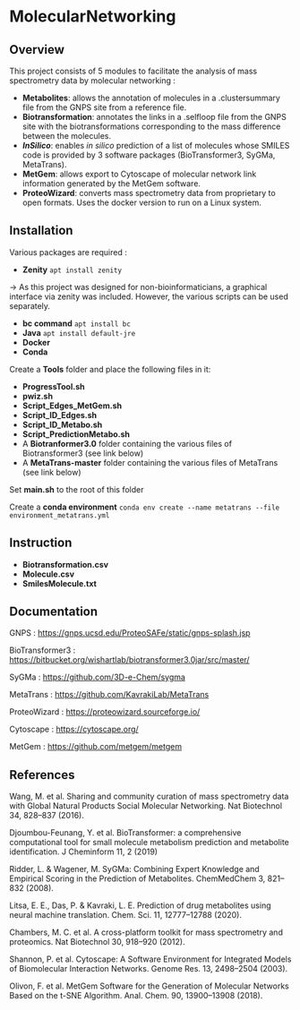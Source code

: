 # MolecularNetworking

## Overview

This project consists of 5 modules to facilitate the analysis of mass spectrometry data by molecular networking :
- **Metabolites**: allows the annotation of molecules in a .clustersummary file from the GNPS site from a reference file.
- **Biotransformation**: annotates the links in a .selfloop file from the GNPS site with the biotransformations corresponding to the mass difference between the molecules.
- ***InSilico***: enables *in silico* prediction of a list of molecules whose SMILES code is provided by 3 software packages (BioTransformer3, SyGMa, MetaTrans).
- **MetGem**: allows export to Cytoscape of molecular network link information generated by the MetGem software.
- **ProteoWizard**: converts mass spectrometry data from proprietary to open formats. Uses the docker version to run on a Linux system.

## Installation

Various packages are required :
- **Zenity** `apt install zenity`

-> As this project was designed for non-bioinformaticians, a graphical interface via zenity was included. However, the various scripts can be used separately.

- **bc command** `apt install bc`
- **Java** `apt install default-jre`
- **Docker**
- **Conda**

Create a **Tools** folder and place the following files in it: 
- **ProgressTool.sh**
- **pwiz.sh**
- **Script_Edges_MetGem.sh**
- **Script_ID_Edges.sh**
- **Script_ID_Metabo.sh**
- **Script_PredictionMetabo.sh**
- A **Biotranformer3.0** folder containing the various files of Biotransformer3 (see link below)
- A **MetaTrans-master** folder containing the various files of MetaTrans (see link below)

Set **main.sh** to the root of this folder

Create a **conda environment** `conda env create --name metatrans --file environment_metatrans.yml`


## Instruction

- **Biotransformation.csv**
- **Molecule.csv**
- **SmilesMolecule.txt**

## Documentation

GNPS : https://gnps.ucsd.edu/ProteoSAFe/static/gnps-splash.jsp

BioTransformer3 : https://bitbucket.org/wishartlab/biotransformer3.0jar/src/master/

SyGMa : https://github.com/3D-e-Chem/sygma

MetaTrans : https://github.com/KavrakiLab/MetaTrans

ProteoWizard : https://proteowizard.sourceforge.io/

Cytoscape : https://cytoscape.org/

MetGem : https://github.com/metgem/metgem

## References

Wang, M. et al. Sharing and community curation of mass spectrometry data with Global Natural Products Social Molecular Networking. Nat Biotechnol 34, 828–837 (2016).

Djoumbou-Feunang, Y. et al. BioTransformer: a comprehensive computational tool for small molecule metabolism prediction and metabolite identification. J Cheminform 11, 2 (2019)

Ridder, L. & Wagener, M. SyGMa: Combining Expert Knowledge and Empirical Scoring in the Prediction of Metabolites. ChemMedChem 3, 821–832 (2008).

Litsa, E. E., Das, P. & Kavraki, L. E. Prediction of drug metabolites using neural machine translation. Chem. Sci. 11, 12777–12788 (2020).

Chambers, M. C. et al. A cross-platform toolkit for mass spectrometry and proteomics. Nat Biotechnol 30, 918–920 (2012).

Shannon, P. et al. Cytoscape: A Software Environment for Integrated Models of Biomolecular Interaction Networks. Genome Res. 13, 2498–2504 (2003).

Olivon, F. et al. MetGem Software for the Generation of Molecular Networks Based on the t-SNE Algorithm. Anal. Chem. 90, 13900–13908 (2018).
